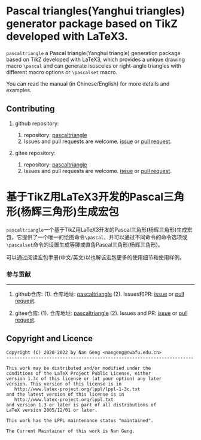 Pascal triangles(Yanghui triangles) generator package based on TikZ developed with LaTeX3.
=======

`pascaltriangle` a Pascal triangle(Yanghui triangle) generation package based on TikZ developed with LaTeX3, which provides a unique drawing macro `\pascal` and can generate isosceles or right-angle triangles with different macro options or `\pascalset` macro.

You can read the manual (in Chinese/English) for more details and examples.

Contributing
------------

1. github repository:
    1. repository: [pascaltriangle](https://github.com/registor/pascaltriangle)
    2. Issues and pull requests are welcome. [issue](https://github.com/registor/pascaltriangle/issues) or [pull request](https://github.com/registor/pascaltriangle/pulls).

2. gitee repository:
    1. repository: [pascaltriangle](https://gitee.com/nwafu_nan/pascaltriangle)
    2. Issues and pull requests are welcome. [issue](https://gitee.com/nwafu_nan/pascaltriangle/issues) or [pull request](https://gitee.com/nwafu_nan/pascaltriangle/pulls).

基于TikZ用LaTeX3开发的Pascal三角形(杨辉三角形)生成宏包
=======

`pascaltriangle`一个基于TikZ用LaTeX3开发的Pascal三角形(杨辉三角形)生成宏包，它提供了一个唯一的绘图命令`\pascal`，并可以通过不同命令的命令选项或`\pascalset`命令的设置生成等腰或直角Pascal三角形(杨辉三角形)。

可以通过阅读宏包手册(中文/英文)以也解该宏包更多的使用细节和使用样例。

###  参与贡献
---------------------

1. github仓库:
    (1). 仓库地址: [pascaltriangle](https://github.com/registor/pascaltriangle)
    (2). Issues和PR: [issue](https://github.com/registor/pascaltriangle/issues) or [pull request](https://github.com/registor/pascaltriangle/pulls).

2. gitee仓库:
    (1). 仓库地址: [pascaltriangle](https://gitee.com/nwafu_nan/pascaltriangle)
    (2). Issues and PR: [issue](https://gitee.com/nwafu_nan/pascaltriangle/issues) or [pull request](https://gitee.com/nwafu_nan/pascaltriangle/pulls).

Copyright and Licence
---------------------

    Copyright (C) 2020-2022 by Nan Geng <nangeng@nwafu.edu.cn>
    ----------------------------------------------------------------------

    This work may be distributed and/or modified under the
    conditions of the LaTeX Project Public License, either
    version 1.3c of this license or (at your option) any later
    version. This version of this license is in
       http://www.latex-project.org/lppl/lppl-1-3c.txt
    and the latest version of this license is in
       http://www.latex-project.org/lppl.txt
    and version 1.3 or later is part of all distributions of
    LaTeX version 2005/12/01 or later.

    This work has the LPPL maintenance status "maintained".

    The Current Maintainer of this work is Nan Geng.

